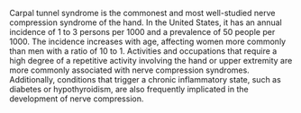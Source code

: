 Carpal tunnel syndrome is the commonest and most well-studied nerve compression syndrome of the hand. In the United States, it has an annual incidence of 1 to 3 persons per 1000 and a prevalence of 50 people per 1000. The incidence increases with age, affecting women more commonly than men with a ratio of 10 to 1. Activities and occupations that require a high degree of a repetitive activity involving the hand or upper extremity are more commonly associated with nerve compression syndromes. Additionally, conditions that trigger a chronic inflammatory state, such as diabetes or hypothyroidism, are also frequently implicated in the development of nerve compression.
